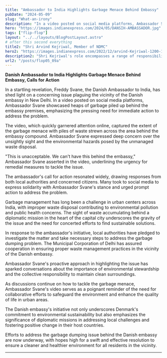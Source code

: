 ```yaml
---
title: "Ambassador to India Highlights Garbage Menace Behind Embassy"
pubDate: "2024-05-09"
slug: "What-an-irony"
description: "In a video posted on social media platforms, Ambassador Svane showcased heaps of garbage piled up behind the embassy premises"
hero: "https://images.indianexpress.com/2024/05/DANSIH-AMBASSADOR.jpg"
tags: ["flip-flop"]
layout: "../../layouts/BlogPostLayout.astro"
# after this second everything
title2: "Shri Arvind Kejriwal, Member of NDMC"
hero2: "https://images.indianexpress.com/2022/12/arvind-Kejriwal-1200-1.jpg"
description2: "Shri Kejriwal's role encompasses a range of responsibilities aimed at enhancing the quality of life in New Delhi."
url2: "/posts/flop05_09a"
---
```

**Danish Ambassador to India Highlights Garbage Menace Behind Embassy, Calls for Action**

In a startling revelation, Freddy Svane, the Danish Ambassador to India, has shed light on a concerning issue plaguing the vicinity of the Danish embassy in New Delhi. In a video posted on social media platforms, Ambassador Svane showcased heaps of garbage piled up behind the embassy premises, emphasizing the pressing need for immediate action to address the problem.

The video, which quickly garnered attention online, captured the extent of the garbage menace with piles of waste strewn across the area behind the embassy compound. Ambassador Svane expressed deep concern over the unsightly sight and the environmental hazards posed by the unmanaged waste disposal.

"This is unacceptable. We can't have this behind the embassy," Ambassador Svane asserted in the video, underlining the urgency for remedial measures to tackle the issue.

The ambassador's call for action resonated widely, drawing responses from both local authorities and concerned citizens. Many took to social media to express solidarity with Ambassador Svane's stance and urged prompt action to address the problem.

Garbage management has long been a challenge in urban centers across India, with improper waste disposal contributing to environmental pollution and public health concerns. The sight of waste accumulating behind a diplomatic mission in the heart of the capital city underscores the gravity of the issue and the need for concerted efforts to find sustainable solutions.

In response to the ambassador's initiative, local authorities have pledged to investigate the matter and take necessary steps to address the garbage dumping problem. The Municipal Corporation of Delhi has assured cooperation in ensuring proper waste management practices in the vicinity of the Danish embassy.

Ambassador Svane's proactive approach in highlighting the issue has sparked conversations about the importance of environmental stewardship and the collective responsibility to maintain clean surroundings.

As discussions continue on how to tackle the garbage menace, Ambassador Svane's video serves as a poignant reminder of the need for collaborative efforts to safeguard the environment and enhance the quality of life in urban areas.

The Danish embassy's initiative not only underscores Denmark's commitment to environmental sustainability but also emphasizes the significance of diplomatic missions in addressing local challenges and fostering positive change in their host countries.

Efforts to address the garbage dumping issue behind the Danish embassy are now underway, with hopes high for a swift and effective resolution to ensure a cleaner and healthier environment for all residents in the vicinity.

---